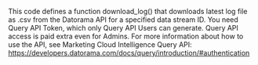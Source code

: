 This code defines a function download_log() that downloads latest log file as .csv from the Datorama API for a specified data stream ID.
You need Query API Token, which only Query API Users can generate. Query API access is paid extra even for Admins.
For more information about how to use the API, see Marketing Cloud Intelligence Query API: https://developers.datorama.com/docs/query/introduction/#authentication
